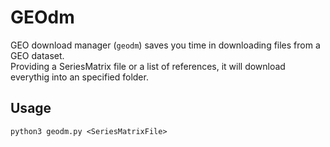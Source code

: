 # GEOdm
GEO download manager (`geodm`) saves you time in downloading files from a GEO dataset.\
Providing a SeriesMatrix file or a list of references, it will download
everythig into an specified folder.

## Usage
`python3 geodm.py <SeriesMatrixFile>`


